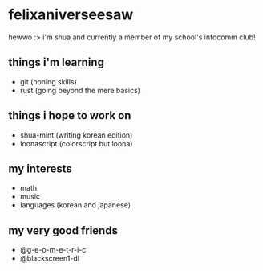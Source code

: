 # felixaniverseesaw
hewwo :> i'm shua and currently a member of my school's infocomm club!

## things i'm learning
- git (honing skills)
- rust (going beyond the mere basics)

## things i hope to work on
- shua-mint (writing korean edition)
- loonascript (colorscript but loona)

## my interests
- math
- music
- languages (korean and japanese)

## my very good friends
- @g-e-o-m-e-t-r-i-c
- @blackscreen1-dl
